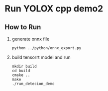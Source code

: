 # Run YOLOX cpp demo2

## How to Run

1. generate onnx file
    ```
    python ../python/onnx_export.py
    ```

2.  build tensorrt model and run
    ```
    mkdir build
    cd build
    cmake ..
    make
    ./run_detecion_demo
    ```
